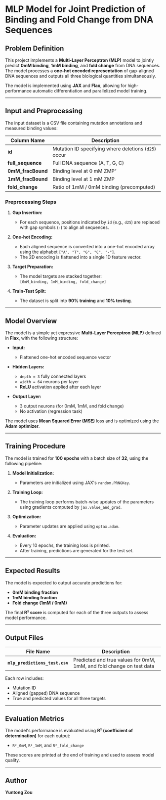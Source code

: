 # **MLP Model for Joint Prediction of Binding and Fold Change from DNA Sequences**

## **Problem Definition**
This project implements a **Multi-Layer Perceptron (MLP)** model to jointly predict **0mM binding**, **1mM binding**, and **fold change** from DNA sequences. The model processes a **one-hot encoded representation** of gap-aligned DNA sequences and outputs all three biological quantities simultaneously.

The model is implemented using **JAX** and **Flax**, allowing for high-performance automatic differentiation and parallelized model training.

---

## **Input and Preprocessing**
The input dataset is a CSV file containing mutation annotations and measured binding values:

| Column Name         | Description |
|---------------------|-------------|
| **id**              | Mutation ID specifying where deletions (`d25`) occur |
| **full_sequence**   | Full DNA sequence (A, T, G, C) |
| **0mM_fracBound**   | Binding level at 0 mM ZMP⁺ |
| **1mM_fracBound**   | Binding level at 1 mM ZMP |
| **fold_change**     | Ratio of 1mM / 0mM binding (precomputed) |

### **Preprocessing Steps**
1. **Gap Insertion:**  
   - For each sequence, positions indicated by `id` (e.g., `d25`) are replaced with gap symbols (`-`) to align all sequences.

2. **One-hot Encoding:**  
   - Each aligned sequence is converted into a one-hot encoded array using the alphabet `["A", "T", "G", "C", "-"]`.  
   - The 2D encoding is flattened into a single 1D feature vector.

3. **Target Preparation:**  
   - The model targets are stacked together:  
     `[0mM_binding, 1mM_binding, fold_change]`

4. **Train-Test Split:**  
   - The dataset is split into **90% training** and **10% testing**.

---

## **Model Overview**
The model is a simple yet expressive **Multi-Layer Perceptron (MLP)** defined in **Flax**, with the following structure:

- **Input:**  
  - Flattened one-hot encoded sequence vector

- **Hidden Layers:**  
  - `depth = 3` fully connected layers  
  - `width = 64` neurons per layer  
  - **ReLU** activation applied after each layer

- **Output Layer:**  
  - 3 output neurons (for 0mM, 1mM, and fold change)  
  - No activation (regression task)

The model uses **Mean Squared Error (MSE)** loss and is optimized using the **Adam optimizer**.

---

## **Training Procedure**
The model is trained for **100 epochs** with a batch size of **32**, using the following pipeline:

1. **Model Initialization:**  
   - Parameters are initialized using JAX's `random.PRNGKey`.

2. **Training Loop:**  
   - The training loop performs batch-wise updates of the parameters using gradients computed by `jax.value_and_grad`.

3. **Optimization:**  
   - Parameter updates are applied using `optax.adam`.

4. **Evaluation:**  
   - Every 10 epochs, the training loss is printed.  
   - After training, predictions are generated for the test set.

---

## **Expected Results**
The model is expected to output accurate predictions for:

- **0mM binding fraction**
- **1mM binding fraction**
- **Fold change (1mM / 0mM)**

The final **R² score** is computed for each of the three outputs to assess model performance.

---



## **Output Files**

| File Name                      | Description |
|--------------------------------|-------------|
| **`mlp_predictions_test.csv`** | Predicted and true values for 0mM, 1mM, and fold change on test data |

Each row includes:
- Mutation ID  
- Aligned (gapped) DNA sequence  
- True and predicted values for all three targets

---

## **Evaluation Metrics**
The model's performance is evaluated using **R² (coefficient of determination)** for each output:
- `R²_0mM`, `R²_1mM`, and `R²_fold_change`

These scores are printed at the end of training and used to assess model quality.

---

## **Author**
**Yuntong Zou**
